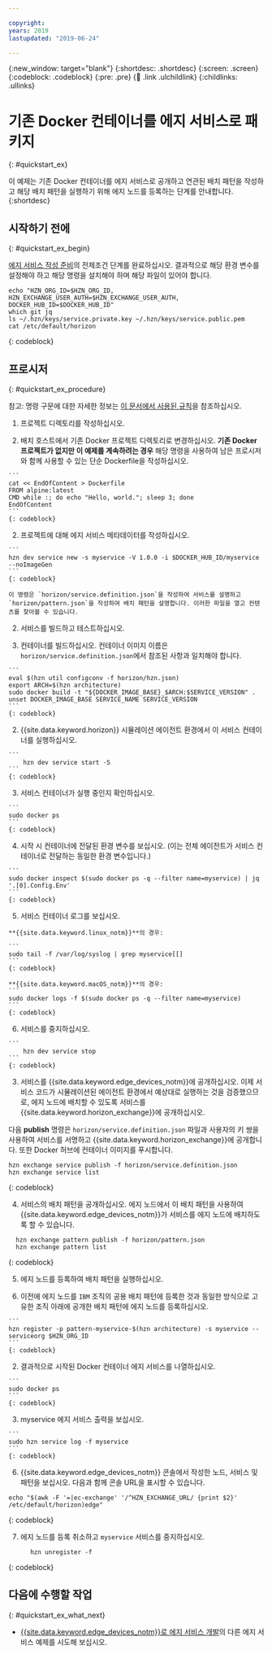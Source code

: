 ```yaml
---

copyright:
years: 2019
lastupdated: "2019-06-24"

---
```


{:new_window: target="blank"}
{:shortdesc: .shortdesc}
{:screen: .screen}
{:codeblock: .codeblock}
{:pre: .pre}
{:child: .link .ulchildlink}
{:childlinks: .ullinks}

# 기존 Docker 컨테이너를 에지 서비스로 패키지
{: #quickstart_ex}

이 예제는 기존 Docker 컨테이너를 에지 서비스로 공개하고 연관된 배치 패턴을 작성하고 해당 배치 패턴을 실행하기 위해 에지 노드를 등록하는 단계를 안내합니다.
{:shortdesc}

## 시작하기 전에
{: #quickstart_ex_begin}

[에지 서비스 작성 준비](service_containers.md)의 전제조건 단계를 완료하십시오. 결과적으로 해당 환경 변수를 설정해야 하고 해당 명령을 설치해야 하며 해당 파일이 있어야 합니다.
```
echo "HZN_ORG_ID=$HZN_ORG_ID, HZN_EXCHANGE_USER_AUTH=$HZN_EXCHANGE_USER_AUTH, DOCKER_HUB_ID=$DOCKER_HUB_ID"
which git jq
ls ~/.hzn/keys/service.private.key ~/.hzn/keys/service.public.pem
cat /etc/default/horizon
```
{: codeblock}

## 프로시저
{: #quickstart_ex_procedure}

참고: 명령 구문에 대한 자세한 정보는 [이 문서에서 사용된 규칙](../getting_started/document_conventions.md)을 참조하십시오.

1. 프로젝트 디렉토리를 작성하십시오.

  1. 배치 호스트에서 기존 Docker 프로젝트 디렉토리로 변경하십시오. **기존 Docker 프로젝트가 없지만 이 예제를 계속하려는 경우** 해당 명령을 사용하여 남은 프로시저와 함께 사용할 수 있는 단순 Dockerfile을 작성하십시오.

    ```
    cat << EndOfContent > Dockerfile
    FROM alpine:latest
    CMD while :; do echo "Hello, world."; sleep 3; done
    EndOfContent
    ```
    {: codeblock}

  2. 프로젝트에 대해 에지 서비스 메타데이터를 작성하십시오.

    ```
    hzn dev service new -s myservice -V 1.0.0 -i $DOCKER_HUB_ID/myservice --noImageGen
    ```
    {: codeblock}

    이 명령은 `horizon/service.definition.json`을 작성하여 서비스를 설명하고 `horizon/pattern.json`을 작성하여 배치 패턴을 설명합니다. 이러한 파일을 열고 컨텐츠를 찾아볼 수 있습니다.

2. 서비스를 빌드하고 테스트하십시오.

  1. 컨테이너를 빌드하십시오. 컨테이너 이미지 이름은 `horizon/service.definition.json`에서 참조된 사항과 일치해야 합니다.

    ```
    eval $(hzn util configconv -f horizon/hzn.json)
    export ARCH=$(hzn architecture)
    sudo docker build -t "${DOCKER_IMAGE_BASE}_$ARCH:$SERVICE_VERSION" .
    unset DOCKER_IMAGE_BASE SERVICE_NAME SERVICE_VERSION
    ```
    {: codeblock}

  2. {{site.data.keyword.horizon}} 시뮬레이션 에이전트 환경에서 이 서비스 컨테이너를 실행하십시오.

    ```
        hzn dev service start -S
    ```
    {: codeblock}

  3. 서비스 컨테이너가 실행 중인지 확인하십시오.

    ```
    sudo docker ps
    ```
    {: codeblock}

  4. 시작 시 컨테이너에 전달된 환경 변수를 보십시오. (이는 전체 에이전트가 서비스 컨테이너로 전달하는 동일한 환경 변수입니다.)

    ```
    sudo docker inspect $(sudo docker ps -q --filter name=myservice) | jq '.[0].Config.Env'
    ```
    {: codeblock}

  5. 서비스 컨테이너 로그를 보십시오.

    **{{site.data.keyword.linux_notm}}**의 경우:

    ```
    sudo tail -f /var/log/syslog | grep myservice[[]
    ```
    {: codeblock}

    **{{site.data.keyword.macOS_notm}}**의 경우:
    ```
    sudo docker logs -f $(sudo docker ps -q --filter name=myservice)
    ```
    {: codeblock}

  6. 서비스를 중지하십시오.

    ```
        hzn dev service stop
    ```
    {: codeblock}

3. 서비스를 {{site.data.keyword.edge_devices_notm}}에 공개하십시오. 이제 서비스 코드가 시뮬레이션된 에이전트 환경에서 예상대로 실행하는 것을 검증했으므로, 에지 노드에 배치할 수 있도록 서비스를 {{site.data.keyword.horizon_exchange}}에 공개하십시오.

  다음 **publish** 명령은 `horizon/service.definition.json` 파일과 사용자의 키 쌍을 사용하여 서비스를 서명하고 {{site.data.keyword.horizon_exchange}}에 공개합니다. 또한 Docker 허브에 컨테이너 이미지를 푸시합니다.

  ```
  hzn exchange service publish -f horizon/service.definition.json
  hzn exchange service list
  ```
  {: codeblock}

4. 서비스의 배치 패턴을 공개하십시오. 에지 노드에서 이 배치 패턴을 사용하여 {{site.data.keyword.edge_devices_notm}}가 서비스를 에지 노드에 배치하도록 할 수 있습니다.

  ```
    hzn exchange pattern publish -f horizon/pattern.json
    hzn exchange pattern list
  ```
  {: codeblock}

5. 에지 노드를 등록하여 배치 패턴을 실행하십시오.

  1. 이전에 에지 노드를 `IBM` 조직의 공용 배치 패턴에 등록한 것과 동일한 방식으로 고유한 조직 아래에 공개한 배치 패턴에 에지 노드를 등록하십시오.

    ```
    hzn register -p pattern-myservice-$(hzn architecture) -s myservice --serviceorg $HZN_ORG_ID
    ```
    {: codeblock}

  2. 결과적으로 시작된 Docker 컨테이너 에지 서비스를 나열하십시오.

    ```
    sudo docker ps
    ```
    {: codeblock}

  3. myservice 에지 서비스 출력을 보십시오.

    ```
    sudo hzn service log -f myservice
    ```
    {: codeblock}

6. {{site.data.keyword.edge_devices_notm}} 콘솔에서 작성한 노드, 서비스 및 패턴을 보십시오. 다음과 함께 콘솔 URL을 표시할 수 있습니다.

  ```
  echo "$(awk -F '=|ec-exchange' '/^HZN_EXCHANGE_URL/ {print $2}' /etc/default/horizon)edge"
  ```
  {: codeblock}

7. 에지 노드를 등록 취소하고 `myservice` 서비스를 중지하십시오.

  ```
        hzn unregister -f
  ```
  {: codeblock}

## 다음에 수행할 작업
{: #quickstart_ex_what_next}

* [{{site.data.keyword.edge_devices_notm}}로 에지 서비스 개발](developing.md)의 다른 에지 서비스 예제를 시도해 보십시오.

